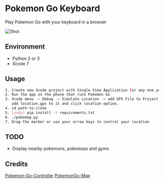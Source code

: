 # Pokemon Go Keyboard

Play Pokemon Go with your keyboard in a browser

![Shot](assets/shot.png)

Environment
------------
- Python 2 or 3
- Xcode 7

Usage
------------
```bash
1. Create new Xcode project with Single View Application (or any one you like)
2. Run the app on the phone that runs Pokemon Go
3. Xcode menu -> Debug -> Simulate Location -> add GPX File to Project,
   add location.gpx to it and click location option.
4. cd path-to-clone
5. [sudo] pip install -r requirements.txt
6. ./pokemap.py
7. Drag the marker or use your arrow keys to control your location
```

TODO
----
- Display nearby pokemons, pokestops and gyms

Credits
-------
[Pokemon-Go-Controller](https://github.com/kahopoon/Pokemon-Go-Controller)
[PokemonGo-Map](https://github.com/AHAAAAAAA/PokemonGo-Map)
